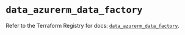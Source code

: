 # `data_azurerm_data_factory`

Refer to the Terraform Registry for docs: [`data_azurerm_data_factory`](https://registry.terraform.io/providers/hashicorp/azurerm/4.41.0/docs/data-sources/data_factory).
